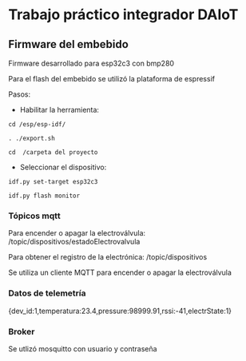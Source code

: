 # Trabajo práctico integrador DAIoT

## Firmware del embebido

Firmware desarrollado para esp32c3 con bmp280

Para el flash del embebido se utilizó la plataforma de espressif

Pasos:

- Habilitar la herramienta:

`cd /esp/esp-idf/`

`. ./export.sh`

`cd  /carpeta del proyecto`

- Seleccionar el dispositivo:

`idf.py set-target esp32c3`

`idf.py flash monitor`

### Tópicos mqtt

Para encender o apagar la electroválvula:
/topic/dispositivos/estadoElectrovalvula

Para obtener el registro de la electrónica:
/topic/dispositivos

Se utiliza un cliente MQTT para encender o apagar la electroválvula

### Datos de telemetría

{dev_id:1,temperatura:23.4,pressure:98999.91,rssi:-41,electrState:1}


### Broker

Se utlizó mosquitto con usuario y contraseña
